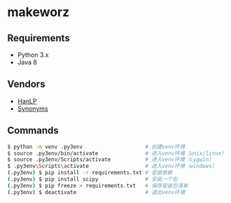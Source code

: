 # makeworz

## Requirements

* Python 3.x
* Java 8

## Vendors

* [HanLP](https://github.com/hankcs/HanLP)
* [Synonyms](https://github.com/huyingxi/Synonyms)

## Commands

```bash
$ python -m venv .py3env                    # 创建venv环境
$ source .py3env/bin/activate               # 进入venv环境（unix/linux）
$ source .py3env/Scripts/activate           # 进入venv环境（cygwin）
$ .py3env\Scripts\activate                  # 进入venv环境（windows）
(.py3env) $ pip install -r requirements.txt # 安装依赖
(.py3env) $ pip install scipy               # 安装一个包
(.py3env) $ pip freeze > requirements.txt   # 保存安装包清单
(.py3env) $ deactivate                      # 退出venv环境
```
